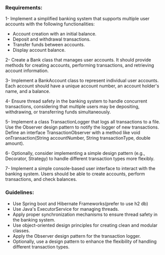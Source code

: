 

### Requirements:

1- Implement a simplified banking system that supports multiple user accounts with the following functionalities:

* Account creation with an initial balance.
* Deposit and withdrawal transactions.
* Transfer funds between accounts.
* Display account balance.

2- Create a Bank class that manages user accounts. It should provide methods for creating  accounts, performing transactions, and retrieving account information.

3- Implement a BankAccount class to represent individual user accounts. Each account should have  a unique account number, an account holder's name, and a balance.

4- Ensure thread safety in the banking system to handle concurrent transactions, considering that  multiple users may be depositing, withdrawing, or transferring funds simultaneously.

5- Implement a class TransactionLogger that logs all transactions to a file. Use the Observer design  pattern to notify the logger of new transactions. Define an interface TransactionObserver with a
method like void onTransaction(String accountNumber, String transactionType, double amount).

6- Optionally, consider implementing a simple design pattern (e.g., Decorator, Strategy) to handle  different transaction types more flexibly.

7- Implement a simple console-based user interface to interact with the banking system. Users  should be able to create accounts, perform transactions, and check balances.

### Guidelines:
* Use Spring boot and Hibernate Frameworks(prefer to use h2 db)
* Use Java's ExecutorService for managing threads.
* Apply proper synchronization mechanisms to ensure thread safety in the banking system.
* Use object-oriented design principles for creating clean and modular classes.
* Apply the Observer design pattern for the transaction logger.
* Optionally, use a design pattern to enhance the flexibility of handling different transaction types.
